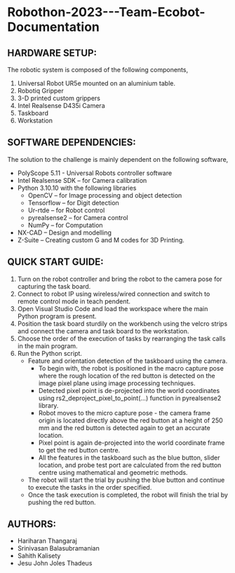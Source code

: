 # Robothon-2023---Team-Ecobot-Documentation

## HARDWARE SETUP:
The robotic system is composed of the following components,
1.	Universal Robot UR5e mounted on an aluminium table.
2.	Robotiq Gripper
3.	3-D printed custom grippers 
4.	Intel Realsense D435i Camera
5.	Taskboard
6.	Workstation

## SOFTWARE DEPENDENCIES:
The solution to the challenge is mainly dependent on the following software,
-	PolyScope 5.11 - Universal Robots controller software
-	Intel Realsense SDK – for Camera calibration
-	Python 3.10.10 with the following libraries
    *	OpenCV – for Image processing and object detection
    *	Tensorflow – for Digit detection
    *	Ur-rtde – for Robot control
    *	pyrealsense2 – for Camera control
    *	NumPy – for Computation
-	NX-CAD – Design and modelling
-	Z-Suite – Creating custom G and M codes for 3D Printing.



## QUICK START GUIDE:
1.	Turn on the robot controller and bring the robot to the camera pose for capturing the task board.
2.	Connect to robot IP using wireless/wired connection and switch to remote control mode in teach pendent.
3.	Open Visual Studio Code and load the workspace where the main Python program is present.
4.	Position the task board sturdily on the workbench using the velcro strips and connect the camera and task board to the workstation.
5.	Choose the order of the execution of tasks by rearranging the task calls in the main program.
6.	Run the Python script.
    - Feature and orientation detection of the taskboard using the camera.
        -  	To begin with, the robot is positioned in the macro capture pose where the rough location of the red button is detected on the image pixel plane using image processing techniques.
        -	Detected pixel point is de-projected into the world coordinates using rs2_deproject_pixel_to_point(...) function in pyrealsense2 library.
        -	Robot moves to the micro capture pose - the camera frame origin is located directly above the red button at a height of 250 mm and the red button is detected again to get an accurate location.
        -	Pixel point is again de-projected into the world coordinate frame to get the red button centre.
        -	All the features in the taskboard such as the blue button, slider location, and probe test port are calculated from the red button centre using mathematical and geometric methods.
    -	The robot will start the trial by pushing the blue button and continue to execute the tasks in the order specified.
    -	Once the task execution is completed, the robot will finish the trial by pushing the red button.

## AUTHORS:

*   Hariharan Thangaraj
*   Srinivasan Balasubramanian
*   Sahith Kalisety
*   Jesu John Joles Thadeus
